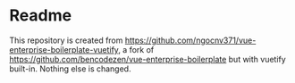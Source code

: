 # Readme

This repository is created from <https://github.com/ngocnv371/vue-enterprise-boilerplate-vuetify>, a fork of <https://github.com/bencodezen/vue-enterprise-boilerplate> but with vuetify built-in. Nothing else is changed.
